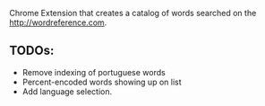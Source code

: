 Chrome Extension that creates a catalog of words searched on the http://wordreference.com.

TODOs:
------
- Remove indexing of portuguese words
- Percent-encoded words showing up on list
- Add language selection.
